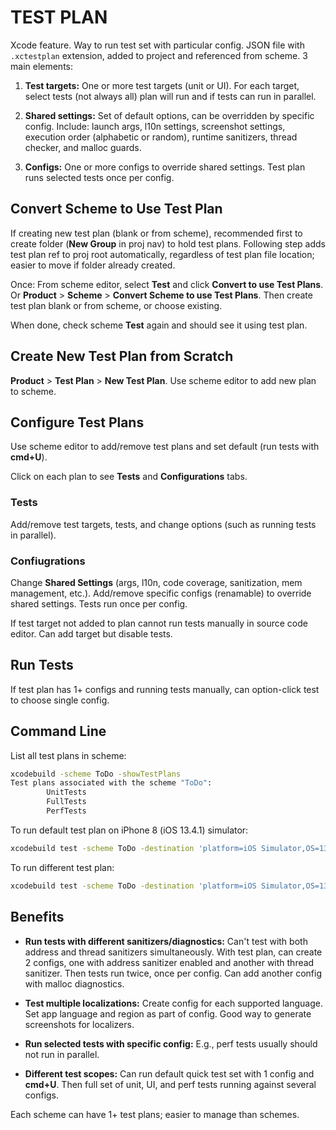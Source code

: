 # TEST PLAN

Xcode feature. Way to run test set with particular config. JSON file with `.xctestplan` extension, added to project and referenced from scheme. 3 main elements:

1. **Test targets:** One or more test targets (unit or UI). For each target, select tests (not always all) plan will run and if tests can run in parallel.

2. **Shared settings:** Set of default options, can be overridden by specific config. Include: launch args, l10n settings, screenshot settings, execution order (alphabetic or random), runtime sanitizers, thread checker, and malloc guards.

3. **Configs:** One or more configs to override shared settings. Test plan runs selected tests once per config.

## Convert Scheme to Use Test Plan

If creating new test plan (blank or from scheme), recommended first to create folder (**New Group** in proj nav) to hold test plans. Following step adds test plan ref to proj root automatically, regardless of test plan file location; easier to move if folder already created.

Once: From scheme editor, select **Test** and click **Convert to use Test Plans**. Or **Product** > **Scheme** > **Convert Scheme to use Test Plans**. Then create test plan blank or from scheme, or choose existing.

When done, check scheme **Test** again and should see it using test plan.

## Create New Test Plan from Scratch

**Product** > **Test Plan** > **New Test Plan**. Use scheme editor to add new plan to scheme.

## Configure Test Plans

Use scheme editor to add/remove test plans and set default (run tests with **cmd+U**).

Click on each plan to see **Tests** and **Configurations** tabs.

### Tests

Add/remove test targets, tests, and change options (such as running tests in parallel).

### Confiugrations

Change **Shared Settings** (args, l10n, code coverage, sanitization, mem management, etc.). Add/remove specific configs (renamable) to override shared settings. Tests run once per config.

If test target not added to plan cannot run tests manually in source code editor. Can add target but disable tests.

## Run Tests

If test plan has 1+ configs and running tests manually, can option-click test to choose single config.

## Command Line

List all test plans in scheme:

```bash
xcodebuild -scheme ToDo -showTestPlans
Test plans associated with the scheme "ToDo":
        UnitTests
        FullTests
        PerfTests
```

To run default test plan on iPhone 8 (iOS 13.4.1) simulator:

```bash
xcodebuild test -scheme ToDo -destination 'platform=iOS Simulator,OS=13.4.1,name=iPhone 8'
```

To run different test plan:

```bash
xcodebuild test -scheme ToDo -destination 'platform=iOS Simulator,OS=13.3,name=iPhone 8' -testPlan PerfTests
```

## Benefits

* **Run tests with different sanitizers/diagnostics:** Can't test with both address and thread sanitizers simultaneously. With test plan, can create 2 configs, one with address sanitizer enabled and another with thread sanitizer. Then tests run twice, once per config. Can add another config with malloc diagnostics.

* **Test multiple localizations:** Create config for each supported language. Set app language and region as part of config. Good way to generate screenshots for localizers.

* **Run selected tests with specific config:** E.g., perf tests usually should not run in parallel.

* **Different test scopes:** Can run default quick test set with 1 config and **cmd+U**. Then full set of unit, UI, and perf tests running against several configs.

Each scheme can have 1+ test plans; easier to manage than schemes.
